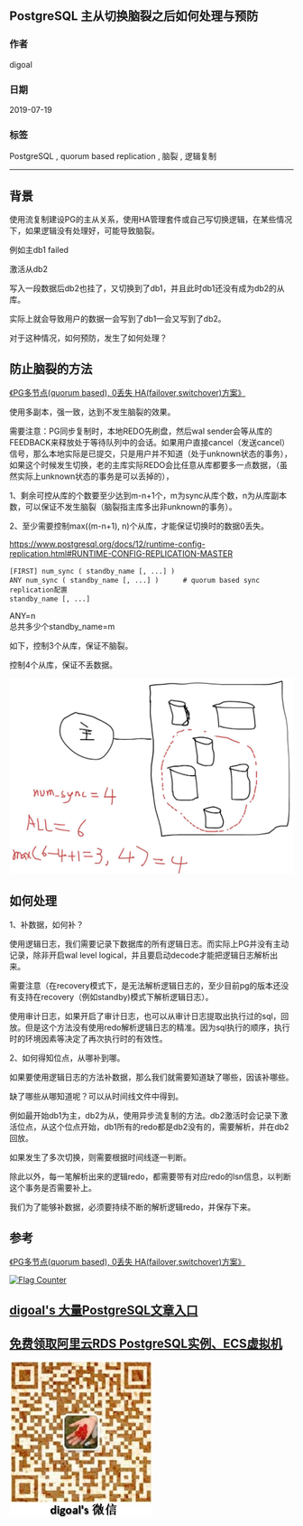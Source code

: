 ## PostgreSQL 主从切换脑裂之后如何处理与预防     
                                                                               
### 作者                                                                               
digoal                                                                               
                                                                               
### 日期                                                                               
2019-07-19                                                                            
                                                                               
### 标签                                                                               
PostgreSQL , quorum based replication , 脑裂 , 逻辑复制          
                                                                               
----                                                                               
                                                                               
## 背景       
使用流复制建设PG的主从关系，使用HA管理套件或自己写切换逻辑，在某些情况下，如果逻辑没有处理好，可能导致脑裂。  
  
例如主db1 failed  
  
激活从db2  
  
写入一段数据后db2也挂了，又切换到了db1，并且此时db1还没有成为db2的从库。  
  
实际上就会导致用户的数据一会写到了db1一会又写到了db2。  
  
对于这种情况，如何预防，发生了如何处理？  
  
## 防止脑裂的方法  
[《PG多节点(quorum based), 0丢失 HA(failover,switchover)方案》](../201706/20170612_02.md)    
  
使用多副本，强一致，达到不发生脑裂的效果。  
  
需要注意：PG同步复制时，本地REDO先刷盘，然后wal sender会等从库的FEEDBACK来释放处于等待队列中的会话。如果用户直接cancel（发送cancel）信号，那么本地实际是已提交，只是用户并不知道（处于unknown状态的事务），如果这个时候发生切换，老的主库实际REDO会比任意从库都要多一点数据，（虽然实际上unknown状态的事务是可以丢掉的），  
  
1、剩余可控从库的个数要至少达到m-n+1个，m为sync从库个数，n为从库副本数，可以保证不发生脑裂（脑裂指主库多出非unknown的事务）。  
  
2、至少需要控制max((m-n+1), n)个从库，才能保证切换时的数据0丢失。    
    
https://www.postgresql.org/docs/12/runtime-config-replication.html#RUNTIME-CONFIG-REPLICATION-MASTER  
  
```
[FIRST] num_sync ( standby_name [, ...] )
ANY num_sync ( standby_name [, ...] )      # quorum based sync replication配置
standby_name [, ...]
```
  
ANY=n  
总共多少个standby_name=m  
  
如下，控制3个从库，保证不脑裂。  
  
控制4个从库，保证不丢数据。  
  
![pic](20190719_01_pic_001.jpg)  
  
## 如何处理  
1、补数据，如何补？  
  
使用逻辑日志，我们需要记录下数据库的所有逻辑日志。而实际上PG并没有主动记录，除非开启wal level logical，并且要启动decode才能把逻辑日志解析出来。  
  
需要注意（在recovery模式下，是无法解析逻辑日志的，至少目前pg的版本还没有支持在recovery（例如standby)模式下解析逻辑日志）。  
  
使用审计日志，如果开启了审计日志，也可以从审计日志提取出执行过的sql，回放。但是这个方法没有使用redo解析逻辑日志的精准。因为sql执行的顺序，执行时的环境因素等决定了再次执行时的有效性。  
  
2、如何得知位点，从哪补到哪。  
  
如果要使用逻辑日志的方法补数据，那么我们就需要知道缺了哪些，因该补哪些。  
  
缺了哪些从哪知道呢？可以从时间线文件中得到。  
  
例如最开始db1为主，db2为从，使用异步流复制的方法。db2激活时会记录下激活位点，从这个位点开始，db1所有的redo都是db2没有的，需要解析，并在db2回放。  
  
如果发生了多次切换，则需要根据时间线逐一判断。  
  
除此以外，每一笔解析出来的逻辑redo，都需要带有对应redo的lsn信息，以判断这个事务是否需要补上。  
  
我们为了能够补数据，必须要持续不断的解析逻辑redo，并保存下来。   
  
## 参考  
[《PG多节点(quorum based), 0丢失 HA(failover,switchover)方案》](../201706/20170612_02.md)    
  
    
  
<a rel="nofollow" href="http://info.flagcounter.com/h9V1"  ><img src="http://s03.flagcounter.com/count/h9V1/bg_FFFFFF/txt_000000/border_CCCCCC/columns_2/maxflags_12/viewers_0/labels_0/pageviews_0/flags_0/"  alt="Flag Counter"  border="0"  ></a>  
  
  
## [digoal's 大量PostgreSQL文章入口](https://github.com/digoal/blog/blob/master/README.md "22709685feb7cab07d30f30387f0a9ae")
  
  
## [免费领取阿里云RDS PostgreSQL实例、ECS虚拟机](https://free.aliyun.com/ "57258f76c37864c6e6d23383d05714ea")
  
  
![digoal's weixin](../pic/digoal_weixin.jpg "f7ad92eeba24523fd47a6e1a0e691b59")
  
